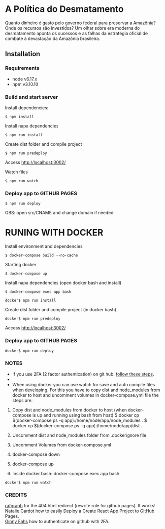 # A Política do Desmatamento

Quanto dinheiro é gasto pelo governo federal para preservar a Amazônia? Onde os recursos são investidos? Um olhar sobre era moderna do desmatamento aponta os sucessos e as falhas da estratégia oficial de combate à devastação da Amazônia brasileira.

## Installation

### Requirements

- node v6.17.x
- npm v3.10.10

### Build and start server

Install dependencies:
```
$ npm install
```

Install napa dependencies
```
$ npm run install
```

Create dist folder and compile project
```
$ npm run predeploy
```

Access [http://localhost:3002/](http://localhost:3002/)

Watch files
```
$ npm run watch
```


### Deploy app to GITHUB PAGES

```
$ npm run deploy
```

OBS: open src/CNAME and change domain if needed

# RUNING WITH DOCKER

Install environment and dependencies
```
$ docker-compose build --no-cache
```

Starting docker
```
$ docker-compose up
```

Install napa dependencies (open docker bash and install)
```
$ docker-compose exec app bash
```
```
docker$ npm run install
```

Create dist folder and compile project (in docker bash)
```
docker$ npm run predeploy
```

Access [http://localhost:3002/](http://localhost:3002/)

### Deploy app to GITHUB PAGES

```
docker$ npm run deploy
```

### NOTES
- If you use 2FA (2 factor authentication) on git hub. [follow these steps](https://medium.com/@ginnyfahs/github-error-authentication-failed-from-command-line-3a545bfd0ca8).
- 
- When using docker you can use watch for save and auto compile files when developing. For this you have to copy dist and node_modules from docker to host and uncomment volumes in docker-compose.yml file the steps are:

1. Copy dist and node_modules from docker to host (when docker-compose is up and running using bash from host)
$ docker cp $(docker-compose ps -q app):/home/node/app/node_modules .
$ docker cp $(docker-compose ps -q app):/home/node/app/dist .

2. Uncomment dist and node_modules folder from .dockerignore file

3. Uncomment Volumes from docker-compose.yml

4. docker-compose down

5. docker-compose up

6. Inside docker bash: docker-compose exec app bash
```
docker$ npm run watch
```

### CREDITS
[rafgraph](https://github.com/rafgraph/spa-github-pages) for the 404.html redirect (rewrite rule for github pages). It works! <br>
[Natalie Cardot](https://medium.com/@nataliecardot/easily-deploy-a-create-react-app-project-to-github-pages-280529adb086) how to easily Deploy a Create React App Project to GitHub Pages. <br>
[Ginny Fahs](https://medium.com/@ginnyfahs/github-error-authentication-failed-from-command-line-3a545bfd0ca8) how to authenticate on github with 2FA.

